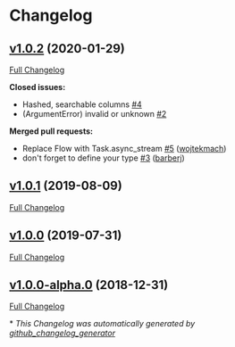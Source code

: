 # Changelog

## [v1.0.2](https://github.com/danielberkompas/cloak_ecto/tree/v1.0.2) (2020-01-29)

[Full Changelog](https://github.com/danielberkompas/cloak_ecto/compare/v1.0.1...v1.0.2)

**Closed issues:**

- Hashed, searchable columns [\#4](https://github.com/danielberkompas/cloak_ecto/issues/4)
- \(ArgumentError\) invalid or unknown [\#2](https://github.com/danielberkompas/cloak_ecto/issues/2)

**Merged pull requests:**

- Replace Flow with Task.async\_stream [\#5](https://github.com/danielberkompas/cloak_ecto/pull/5) ([wojtekmach](https://github.com/wojtekmach))
- don't forget to define your type [\#3](https://github.com/danielberkompas/cloak_ecto/pull/3) ([barberj](https://github.com/barberj))

## [v1.0.1](https://github.com/danielberkompas/cloak_ecto/tree/v1.0.1) (2019-08-09)

[Full Changelog](https://github.com/danielberkompas/cloak_ecto/compare/v1.0.0...v1.0.1)

## [v1.0.0](https://github.com/danielberkompas/cloak_ecto/tree/v1.0.0) (2019-07-31)

[Full Changelog](https://github.com/danielberkompas/cloak_ecto/compare/v1.0.0-alpha.0...v1.0.0)

## [v1.0.0-alpha.0](https://github.com/danielberkompas/cloak_ecto/tree/v1.0.0-alpha.0) (2018-12-31)

[Full Changelog](https://github.com/danielberkompas/cloak_ecto/compare/91a4ca35b6f96e1f12d9b4efa804af89a8e6c3eb...v1.0.0-alpha.0)



\* *This Changelog was automatically generated by [github_changelog_generator](https://github.com/github-changelog-generator/github-changelog-generator)*
